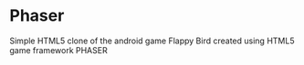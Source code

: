 # Phaser


Simple HTML5 clone of the android game Flappy Bird created using HTML5 game framework PHASER
